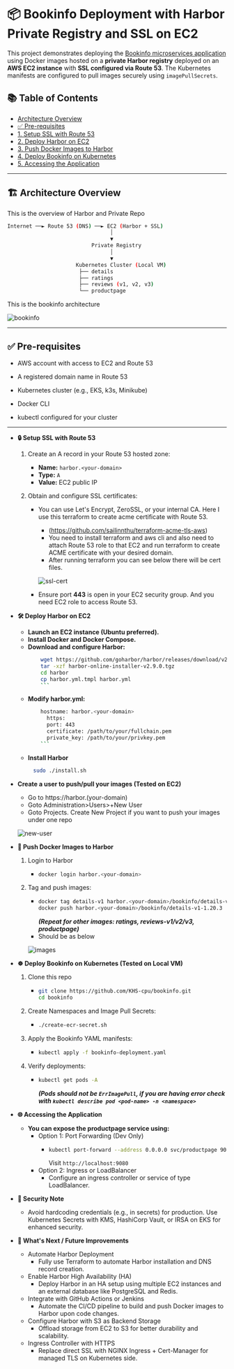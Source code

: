 # 📦 Bookinfo Deployment with Harbor Private Registry and SSL on EC2

This project demonstrates deploying the [Bookinfo microservices application](https://istio.io/latest/docs/examples/bookinfo/) using Docker images hosted on a **private Harbor registry** deployed on an **AWS EC2 instance** with **SSL configured via Route 53**. The Kubernetes manifests are configured to pull images securely using `imagePullSecrets`.

## 📚 Table of Contents

- [Architecture Overview](#architecture-overview)
- [✅ Pre-requisites](#pre-requisites)
- [1. Setup SSL with Route 53](#2-setup-ssl-with-route-53)
- [2. Deploy Harbor on EC2](#1-deploy-harbor-on-ec2)
- [3. Push Docker Images to Harbor](#3-push-docker-images-to-harbor)
- [4. Deploy Bookinfo on Kubernetes](#4-deploy-bookinfo-on-kubernetes)
- [5. Accessing the Application](#5-accessing-the-application)

---

## 🏗 Architecture Overview

This is the overview of Harbor and Private Repo
```bash
Internet ──► Route 53 (DNS) ──► EC2 (Harbor + SSL)
                                 │
                                 ▼
                           Private Registry
                                 │
                                 ▼
                      Kubernetes Cluster (Local VM)
                       ├── details
                       ├── ratings
                       ├── reviews (v1, v2, v3)
                       └── productpage
```
This is the bookinfo architecture

![bookinfo](Pictures/bookinfo-architecture.png)

---

## ✅ Pre-requisites
- AWS account with access to EC2 and Route 53

- A registered domain name in Route 53

- Kubernetes cluster (e.g., EKS, k3s, Minikube)

- Docker CLI

- kubectl configured for your cluster

---

- **🔒 Setup SSL with Route 53**
   1. Create an A record in your Route 53 hosted zone:

      - **Name:** `harbor.<your-domain>`
      - **Type:** `A`
      - **Value:** EC2 public IP

   2. Obtain and configure SSL certificates:

      - You can use Let's Encrypt, ZeroSSL, or your internal CA. Here I use this terraform to create acme certificate with Route 53.
        - (https://github.com/sailinnthu/terraform-acme-tls-aws)
        - You need to install terraform and aws cli and also need to attach Route 53 role to that EC2 and run terraform to create ACME certificate with your desired domain.
        - After running terraform you can see below there will be cert files.
        
        ![ssl-cert](Pictures/ssl-cert.png)
      
      - Ensure port **443** is open in your EC2 security group. And you need EC2 role to access Route 53.
     
- **🛠 Deploy Harbor on EC2**

  - **Launch an EC2 instance (Ubuntu preferred).**
  - **Install Docker and Docker Compose.**
  - **Download and configure Harbor:**
    ```bash
        wget https://github.com/goharbor/harbor/releases/download/v2.9.0/harbor-online-installer-v2.9.0.tgz
        tar -xzf harbor-online-installer-v2.9.0.tgz
        cd harbor
        cp harbor.yml.tmpl harbor.yml
        ```
  - **Modify harbor.yml:**
    ```bash
        hostname: harbor.<your-domain>
          https:
          port: 443
          certificate: /path/to/your/fullchain.pem
          private_key: /path/to/your/privkey.pem
        ```
  - **Install Harbor**
   ```bash
        sudo ./install.sh
   ```
- **Create a user to push/pull your images (Tested on EC2)**
  - Go to https://harbor.(your-domain)
  - Goto Administration>Users>+New User
  - Goto Projects. Create New Project if you want to push your images under one repo
  
   ![new-user](Pictures/harbor-new-user.png)

          
- **🐳 Push Docker Images to Harbor**

  1. Login to Harbor
     - ```bash
       docker login harbor.<your-domain>
       ```
  2. Tag and push images:
     - ```bash
       docker tag details-v1 harbor.<your-domain>/bookinfo/details-v1-1.20.3
       docker push harbor.<your-domain>/bookinfo/details-v1-1.20.3
       ```
       ***(Repeat for other images: ratings, reviews-v1/v2/v3, productpage)***
     - Should be as below

     ![images](Pictures/bookinfo-images.png)

- **☸️ Deploy Bookinfo on Kubernetes (Tested on Local VM)**

  1. Clone this repo
     - ```bash
       git clone https://github.com/KHS-cpu/bookinfo.git
       cd bookinfo
       ```
  2. Create Namespaces and Image Pull Secrets:
     - ```bash
       ./create-ecr-secret.sh
       ```
  3. Apply the Bookinfo YAML manifests:
     - ```bash
       kubectl apply -f bookinfo-deployment.yaml
       ```
  4. Verify deployments:
     - ```bash
       kubectl get pods -A
       ```
       ***(Pods should not be `ErrImagePull`, if you are having error check with `kubectl describe pod <pod-name> -n <namespace>`***

- **🌐 Accessing the Application**
  - **You can expose the productpage service using:**
    - Option 1: Port Forwarding (Dev Only)
      - ```bash
        kubectl port-forward --address 0.0.0.0 svc/productpage 9080:9080 -n productpage
        ```
        Visit `http://localhost:9080`
    - Option 2: Ingress or LoadBalancer
      - Configure an ingress controller or service of type LoadBalancer.
     
- **🔐 Security Note**
  - Avoid hardcoding credentials (e.g., in secrets) for production. Use Kubernetes Secrets with KMS, HashiCorp Vault, or IRSA on EKS for enhanced security.
 
- **🔮 What's Next / Future Improvements**
  - Automate Harbor Deployment
    - Fully use Terraform to automate Harbor installation and DNS record creation.
  - Enable Harbor High Availability (HA)
    - Deploy Harbor in an HA setup using multiple EC2 instances and an external database like PostgreSQL and Redis.
  - Integrate with GitHub Actions or Jenkins
    - Automate the CI/CD pipeline to build and push Docker images to Harbor upon code changes.
  - Configure Harbor with S3 as Backend Storage
    - Offload storage from EC2 to S3 for better durability and scalability.
  - Ingress Controller with HTTPS
    - Replace direct SSL with NGINX Ingress + Cert-Manager for managed TLS on Kubernetes side.











